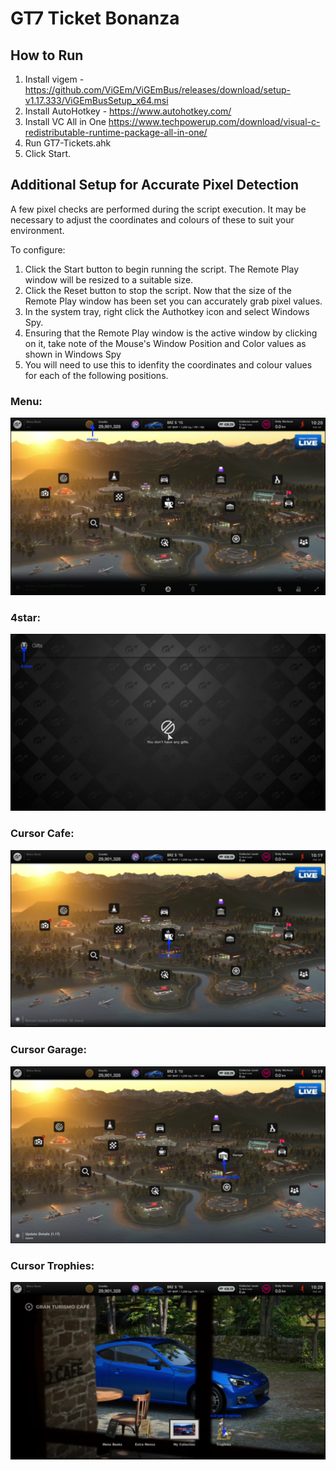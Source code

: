 # GT7 Ticket Bonanza

## How to Run

1. Install vigem - https://github.com/ViGEm/ViGEmBus/releases/download/setup-v1.17.333/ViGEmBusSetup_x64.msi
2. Install AutoHotkey - https://www.autohotkey.com/
3. Install VC All in One https://www.techpowerup.com/download/visual-c-redistributable-runtime-package-all-in-one/
4. Run GT7-Tickets.ahk
5. Click Start. 

## Additional Setup for Accurate Pixel Detection

A few pixel checks are performed during the script execution. It may be necessary to adjust the coordinates and colours of these to suit your environment.

To configure:

1. Click the Start button to begin running the script. The Remote Play window will be resized to a suitable size.
2. Click the Reset button to stop the script. Now that the size of the Remote Play window has been set you can accurately grab pixel values.
3. In the system tray, right click the Authotkey icon and select Windows Spy. 
4. Ensuring that the Remote Play window is the active window by clicking on it, take note of the Mouse's Window Position and Color values as shown in Windows Spy
5. You will need to use this to idenfity the coordinates and colour values for each of the following positions.

### Menu:
![menu](screenshots/menu.png)

### 4star:
![4star](screenshots/4-star.png)

### Cursor Cafe:
![cursor-cafe](screenshots/cursor-cafe.png)

### Cursor Garage:
![cursor-garage](screenshots/cursor-garage.png)

### Cursor Trophies:
![cursor-trophies](screenshots/cursor-trophies.png)
